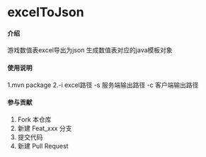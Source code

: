 # excelToJson

#### 介绍
游戏数值表excel导出为json
生成数值表对应的java模板对象

#### 使用说明

1.mvn package
2.-i excel路径 -s 服务端输出路径 -c 客户端输出路径

#### 参与贡献

1.  Fork 本仓库
2.  新建 Feat_xxx 分支
3.  提交代码
4.  新建 Pull Request

